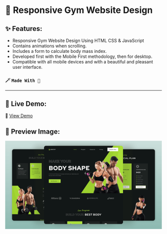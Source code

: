 #  💪 Responsive Gym Website Design
## ✨ Features:

- Responsive Gym Website Design Using HTML CSS & JavaScript
- Contains animations when scrolling.
- Includes a form to calculate body mass index.
- Developed first with the Mobile First methodology, then for desktop.
- Compatible with all mobile devices and with a beautiful and pleasant user interface.

### 🪄 `Made With 🤍`
---
## 🚀 Live Demo:
🔗 [View Demo](https://ramtinimani.github.io/gymino/)
## 📸 Preview Image:
![preview image](/preview.png)
